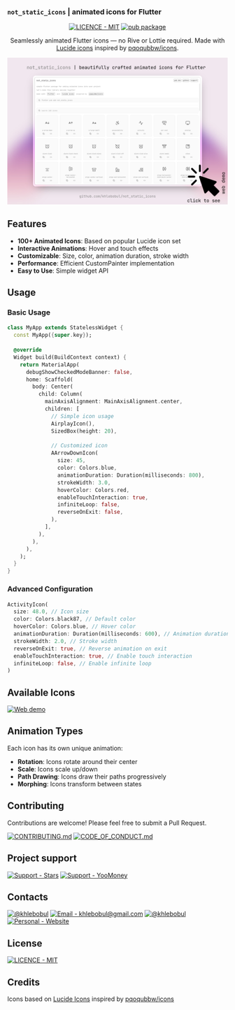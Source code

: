 ### `not_static_icons` | animated icons for Flutter

<div align="center">

[![LICENCE - MIT](https://img.shields.io/badge/LICENCE-MIT-414141?style=for-the-badge&logo=Licence&logoColor=414141)](https://github.com/khlebobul/not_static_icons/blob/main/LICENSE) [![pub package](https://img.shields.io/pub/v/not_static_icons.svg?style=for-the-badge&color=414141)](https://pub.dartlang.org/packages/not_static_icons)

Seamlessly animated Flutter icons — no Rive or Lottie required. Made with [Lucide icons](https://lucide.dev/) inspired by [pqoqubbw/icons](https://icons.pqoqubbw.dev/).

<a href="https://not-static-icons.vercel.app/" target="_blank" rel="noopener noreferrer">
  <img src="https://github.com/khlebobul/not_static_icons/raw/main/screenshots/web_demo.png" width="650px">
</a>

</div>

## Features

- **100+ Animated Icons**: Based on popular Lucide icon set
- **Interactive Animations**: Hover and touch effects
- **Customizable**: Size, color, animation duration, stroke width
- **Performance**: Efficient CustomPainter implementation
- **Easy to Use**: Simple widget API

## Usage

### Basic Usage

```dart
class MyApp extends StatelessWidget {
  const MyApp({super.key});

  @override
  Widget build(BuildContext context) {
    return MaterialApp(
      debugShowCheckedModeBanner: false,
      home: Scaffold(
        body: Center(
          child: Column(
            mainAxisAlignment: MainAxisAlignment.center,
            children: [
              // Simple icon usage
              AirplayIcon(),
              SizedBox(height: 20),

              // Customized icon
              AArrowDownIcon(
                size: 45,
                color: Colors.blue,
                animationDuration: Duration(milliseconds: 800),
                strokeWidth: 3.0,
                hoverColor: Colors.red,
                enableTouchInteraction: true,
                infiniteLoop: false,
                reverseOnExit: false,
              ),
            ],
          ),
        ),
      ),
    );
  }
}
```

### Advanced Configuration

```dart
ActivityIcon(
  size: 48.0, // Icon size
  color: Colors.black87, // Default color
  hoverColor: Colors.blue, // Hover color
  animationDuration: Duration(milliseconds: 600), // Animation duration
  strokeWidth: 2.0, // Stroke width
  reverseOnExit: true, // Reverse animation on exit
  enableTouchInteraction: true, // Enable touch interaction
  infiniteLoop: false, // Enable infinite loop
)
```

## Available Icons

[![Web demo](https://img.shields.io/badge/WEB_DEMO-414141?style=for-the-badge&logo=md&logoColor=F1F1F1)](https://not-static-icons.vercel.app/)

## Animation Types

Each icon has its own unique animation:
- **Rotation**: Icons rotate around their center
- **Scale**: Icons scale up/down
- **Path Drawing**: Icons draw their paths progressively
- **Morphing**: Icons transform between states

## Contributing

Contributions are welcome! Please feel free to submit a Pull Request.

[![CONTRIBUTING.md](https://img.shields.io/badge/CONTRIBUTING.md-414141?style=for-the-badge&logo=md&logoColor=F1F1F1)](https://github.com/khlebobul/not_static_icons/blob/main/CONTRIBUTING.md) [![CODE_OF_CONDUCT.md](https://img.shields.io/badge/CODE_OF_CONDUCT.md-414141?style=for-the-badge&logo=md&logoColor=F1F1F1)](https://github.com/khlebobul/not_static_icons/blob/main/CODE_OF_CONDUCT.md)

## Project support

[![Support - Stars](https://img.shields.io/badge/Support-Stars-414141?style=for-the-badge&logo=Telegram&logoColor=F1F1F1)](https://t.me/khlebobul_dev) [![Support - YooMoney](https://img.shields.io/badge/Support-YooMoney-414141?style=for-the-badge&logo=YooMoney&logoColor=F1F1F1)](https://yoomoney.ru/to/4100118234947004)

## Contacts

[![@khlebobul](https://img.shields.io/badge/@khlebobul-414141?style=for-the-badge&logo=X&logoColor=F1F1F1)](https://x.com/khlebobul) [![Email - khlebobul@gmail.com](https://img.shields.io/badge/Email-khlebobul%40gmail.com-414141?style=for-the-badge&logo=Email&logoColor=F1F1F1)](mailto:khlebobul@gmail.com) [![@khlebobul](https://img.shields.io/badge/%40khlebobul-414141?style=for-the-badge&logo=Telegram&logoColor=F1F1F1)](https://t.me/khlebobul) [![Personal - Website](https://img.shields.io/badge/Personal-Website-414141?style=for-the-badge&logo=Personal&logoColor=F1F1F1)](https://khlebobul.github.io/)

## License

[![LICENCE - MIT](https://img.shields.io/badge/LICENCE-MIT-414141?style=for-the-badge&logo=Licence&logoColor=F1F1F1)](https://github.com/khlebobul/not_static_icons/blob/main/LICENSE)

## Credits

Icons based on [Lucide Icons](https://lucide.dev/) inspired by [pqoqubbw/icons](https://icons.pqoqubbw.dev/)

